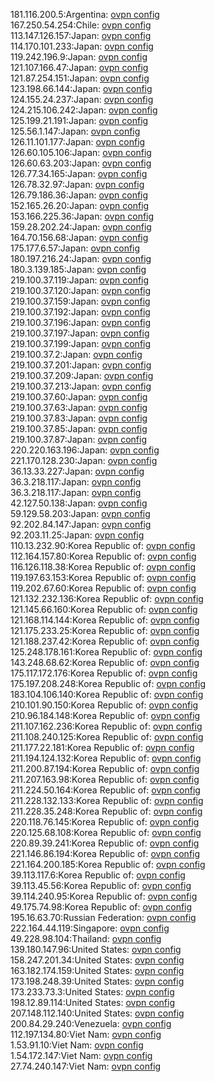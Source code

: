 181.116.200.5:Argentina: [ovpn config](vpn/181_116_200_5.ovpn)  
167.250.54.254:Chile: [ovpn config](vpn/167_250_54_254.ovpn)  
113.147.126.157:Japan: [ovpn config](vpn/113_147_126_157.ovpn)  
114.170.101.233:Japan: [ovpn config](vpn/114_170_101_233.ovpn)  
119.242.196.9:Japan: [ovpn config](vpn/119_242_196_9.ovpn)  
121.107.166.47:Japan: [ovpn config](vpn/121_107_166_47.ovpn)  
121.87.254.151:Japan: [ovpn config](vpn/121_87_254_151.ovpn)  
123.198.66.144:Japan: [ovpn config](vpn/123_198_66_144.ovpn)  
124.155.24.237:Japan: [ovpn config](vpn/124_155_24_237.ovpn)  
124.215.106.242:Japan: [ovpn config](vpn/124_215_106_242.ovpn)  
125.199.21.191:Japan: [ovpn config](vpn/125_199_21_191.ovpn)  
125.56.1.147:Japan: [ovpn config](vpn/125_56_1_147.ovpn)  
126.11.101.177:Japan: [ovpn config](vpn/126_11_101_177.ovpn)  
126.60.105.106:Japan: [ovpn config](vpn/126_60_105_106.ovpn)  
126.60.63.203:Japan: [ovpn config](vpn/126_60_63_203.ovpn)  
126.77.34.165:Japan: [ovpn config](vpn/126_77_34_165.ovpn)  
126.78.32.97:Japan: [ovpn config](vpn/126_78_32_97.ovpn)  
126.79.186.36:Japan: [ovpn config](vpn/126_79_186_36.ovpn)  
152.165.26.20:Japan: [ovpn config](vpn/152_165_26_20.ovpn)  
153.166.225.36:Japan: [ovpn config](vpn/153_166_225_36.ovpn)  
159.28.202.24:Japan: [ovpn config](vpn/159_28_202_24.ovpn)  
164.70.156.68:Japan: [ovpn config](vpn/164_70_156_68.ovpn)  
175.177.6.57:Japan: [ovpn config](vpn/175_177_6_57.ovpn)  
180.197.216.24:Japan: [ovpn config](vpn/180_197_216_24.ovpn)  
180.3.139.185:Japan: [ovpn config](vpn/180_3_139_185.ovpn)  
219.100.37.119:Japan: [ovpn config](vpn/219_100_37_119.ovpn)  
219.100.37.120:Japan: [ovpn config](vpn/219_100_37_120.ovpn)  
219.100.37.159:Japan: [ovpn config](vpn/219_100_37_159.ovpn)  
219.100.37.192:Japan: [ovpn config](vpn/219_100_37_192.ovpn)  
219.100.37.196:Japan: [ovpn config](vpn/219_100_37_196.ovpn)  
219.100.37.197:Japan: [ovpn config](vpn/219_100_37_197.ovpn)  
219.100.37.199:Japan: [ovpn config](vpn/219_100_37_199.ovpn)  
219.100.37.2:Japan: [ovpn config](vpn/219_100_37_2.ovpn)  
219.100.37.201:Japan: [ovpn config](vpn/219_100_37_201.ovpn)  
219.100.37.209:Japan: [ovpn config](vpn/219_100_37_209.ovpn)  
219.100.37.213:Japan: [ovpn config](vpn/219_100_37_213.ovpn)  
219.100.37.60:Japan: [ovpn config](vpn/219_100_37_60.ovpn)  
219.100.37.63:Japan: [ovpn config](vpn/219_100_37_63.ovpn)  
219.100.37.83:Japan: [ovpn config](vpn/219_100_37_83.ovpn)  
219.100.37.85:Japan: [ovpn config](vpn/219_100_37_85.ovpn)  
219.100.37.87:Japan: [ovpn config](vpn/219_100_37_87.ovpn)  
220.220.163.196:Japan: [ovpn config](vpn/220_220_163_196.ovpn)  
221.170.128.230:Japan: [ovpn config](vpn/221_170_128_230.ovpn)  
36.13.33.227:Japan: [ovpn config](vpn/36_13_33_227.ovpn)  
36.3.218.117:Japan: [ovpn config](vpn/36_3_218_117.ovpn)  
36.3.218.117:Japan: [ovpn config](vpn/36_3_218_117.ovpn)  
42.127.50.138:Japan: [ovpn config](vpn/42_127_50_138.ovpn)  
59.129.58.203:Japan: [ovpn config](vpn/59_129_58_203.ovpn)  
92.202.84.147:Japan: [ovpn config](vpn/92_202_84_147.ovpn)  
92.203.11.25:Japan: [ovpn config](vpn/92_203_11_25.ovpn)  
110.13.232.90:Korea Republic of: [ovpn config](vpn/110_13_232_90.ovpn)  
112.164.157.80:Korea Republic of: [ovpn config](vpn/112_164_157_80.ovpn)  
116.126.118.38:Korea Republic of: [ovpn config](vpn/116_126_118_38.ovpn)  
119.197.63.153:Korea Republic of: [ovpn config](vpn/119_197_63_153.ovpn)  
119.202.67.60:Korea Republic of: [ovpn config](vpn/119_202_67_60.ovpn)  
121.132.232.136:Korea Republic of: [ovpn config](vpn/121_132_232_136.ovpn)  
121.145.66.160:Korea Republic of: [ovpn config](vpn/121_145_66_160.ovpn)  
121.168.114.144:Korea Republic of: [ovpn config](vpn/121_168_114_144.ovpn)  
121.175.233.25:Korea Republic of: [ovpn config](vpn/121_175_233_25.ovpn)  
121.188.237.42:Korea Republic of: [ovpn config](vpn/121_188_237_42.ovpn)  
125.248.178.161:Korea Republic of: [ovpn config](vpn/125_248_178_161.ovpn)  
143.248.68.62:Korea Republic of: [ovpn config](vpn/143_248_68_62.ovpn)  
175.117.172.176:Korea Republic of: [ovpn config](vpn/175_117_172_176.ovpn)  
175.197.208.248:Korea Republic of: [ovpn config](vpn/175_197_208_248.ovpn)  
183.104.106.140:Korea Republic of: [ovpn config](vpn/183_104_106_140.ovpn)  
210.101.90.150:Korea Republic of: [ovpn config](vpn/210_101_90_150.ovpn)  
210.96.184.148:Korea Republic of: [ovpn config](vpn/210_96_184_148.ovpn)  
211.107.162.236:Korea Republic of: [ovpn config](vpn/211_107_162_236.ovpn)  
211.108.240.125:Korea Republic of: [ovpn config](vpn/211_108_240_125.ovpn)  
211.177.22.181:Korea Republic of: [ovpn config](vpn/211_177_22_181.ovpn)  
211.194.124.132:Korea Republic of: [ovpn config](vpn/211_194_124_132.ovpn)  
211.200.87.194:Korea Republic of: [ovpn config](vpn/211_200_87_194.ovpn)  
211.207.163.98:Korea Republic of: [ovpn config](vpn/211_207_163_98.ovpn)  
211.224.50.164:Korea Republic of: [ovpn config](vpn/211_224_50_164.ovpn)  
211.228.132.133:Korea Republic of: [ovpn config](vpn/211_228_132_133.ovpn)  
211.228.35.248:Korea Republic of: [ovpn config](vpn/211_228_35_248.ovpn)  
220.118.76.145:Korea Republic of: [ovpn config](vpn/220_118_76_145.ovpn)  
220.125.68.108:Korea Republic of: [ovpn config](vpn/220_125_68_108.ovpn)  
220.89.39.241:Korea Republic of: [ovpn config](vpn/220_89_39_241.ovpn)  
221.146.86.194:Korea Republic of: [ovpn config](vpn/221_146_86_194.ovpn)  
221.164.200.185:Korea Republic of: [ovpn config](vpn/221_164_200_185.ovpn)  
39.113.117.6:Korea Republic of: [ovpn config](vpn/39_113_117_6.ovpn)  
39.113.45.56:Korea Republic of: [ovpn config](vpn/39_113_45_56.ovpn)  
39.114.240.95:Korea Republic of: [ovpn config](vpn/39_114_240_95.ovpn)  
49.175.74.98:Korea Republic of: [ovpn config](vpn/49_175_74_98.ovpn)  
195.16.63.70:Russian Federation: [ovpn config](vpn/195_16_63_70.ovpn)  
222.164.44.119:Singapore: [ovpn config](vpn/222_164_44_119.ovpn)  
49.228.98.104:Thailand: [ovpn config](vpn/49_228_98_104.ovpn)  
139.180.147.96:United States: [ovpn config](vpn/139_180_147_96.ovpn)  
158.247.201.34:United States: [ovpn config](vpn/158_247_201_34.ovpn)  
163.182.174.159:United States: [ovpn config](vpn/163_182_174_159.ovpn)  
173.198.248.39:United States: [ovpn config](vpn/173_198_248_39.ovpn)  
173.233.73.3:United States: [ovpn config](vpn/173_233_73_3.ovpn)  
198.12.89.114:United States: [ovpn config](vpn/198_12_89_114.ovpn)  
207.148.112.140:United States: [ovpn config](vpn/207_148_112_140.ovpn)  
200.84.29.240:Venezuela: [ovpn config](vpn/200_84_29_240.ovpn)  
112.197.134.80:Viet Nam: [ovpn config](vpn/112_197_134_80.ovpn)  
1.53.91.10:Viet Nam: [ovpn config](vpn/1_53_91_10.ovpn)  
1.54.172.147:Viet Nam: [ovpn config](vpn/1_54_172_147.ovpn)  
27.74.240.147:Viet Nam: [ovpn config](vpn/27_74_240_147.ovpn)  
